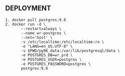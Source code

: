 ## DEPLOYMENT

    1. docker pull postgres:9.6
    2. docker run -d \
           --restart=always \
           --name wr-postgres \
           --net='host' \
           -v /etc/localtime:/etc/localtime:ro \
           -e "LANG=en_US.UTF-8" \
           -v $PWD/pg96_data:/var/lib/postgresql/data \
           -e POSTGRES_DB=wr_prd \
           -e POSTGRES_USER=postgres \
           -e POSTGRES_PASSWORD=postgres \
           postgres:9.6
